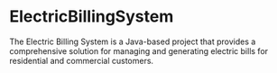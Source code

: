 # ElectricBillingSystem
The Electric Billing System is a Java-based project that provides a comprehensive solution for managing and generating electric bills for residential and commercial customers. 
